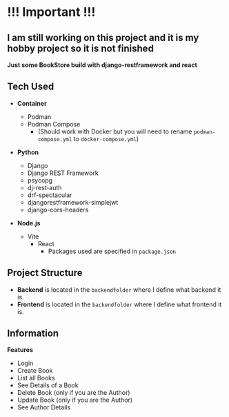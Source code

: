 # !!! Important !!! ##
## I am still working on this project and it is my hobby project so it is not finished ##



**Just some BookStore build with django-restframework and react**
## Tech Used

- **Container**
  - Podman
  - Podman Compose
    - (Should work with Docker but you will need to rename `podman-compose.yml` to `docker-compose.yml`)

- **Python**
  - Django
  - Django REST Framework
  - psycopg
  - dj-rest-auth
  - drf-spectacular
  - djangorestframework-simplejwt
  - django-cors-headers

- **Node.js**
  - Vite
    - React
      - Packages used are specified in `package.json`

## Project Structure

- **Backend** is located in the `backendfolder` where I define what backend it is.
- **Frontend** is located in the `backendfolder` where I define what frontend it is.

## Information

**Features**

- Login
- Create Book
- List all Books
- See Details of a Book
- Delete Book (only if you are the Author)
- Update Book (only if you are the Author)
- See Author Details
